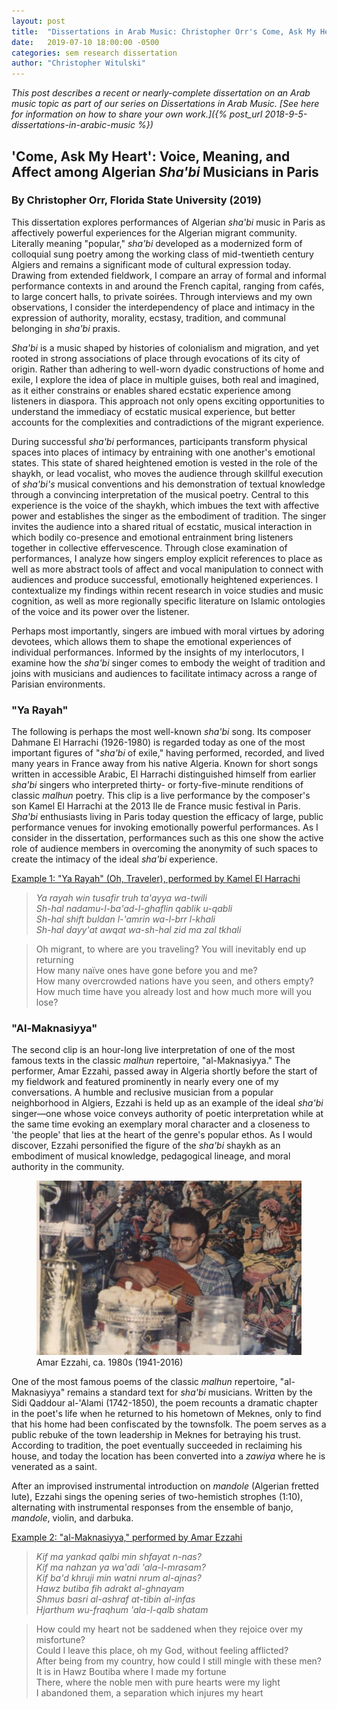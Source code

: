 ```yaml
---
layout: post
title:  "Dissertations in Arab Music: Christopher Orr's Come, Ask My Heart"
date:   2019-07-10 18:00:00 -0500
categories: sem research dissertation
author: "Christopher Witulski"
---
```

*This post describes a recent or nearly-complete dissertation on an Arab music topic as part of our series on Dissertations in Arab Music. [See here for information on how to share your own work.]({% post_url 2018-9-5-dissertations-in-arabic-music %})*

## 'Come, Ask My Heart': Voice, Meaning, and Affect among Algerian *Sha'bi* Musicians in Paris

### By Christopher Orr, Florida State University (2019)

This dissertation explores performances of Algerian *sha'bi* music in Paris as affectively powerful experiences for the Algerian migrant community. Literally meaning "popular," *sha'bi* developed as a modernized form of colloquial sung poetry among the working class of mid-twentieth century Algiers and remains a significant mode of cultural expression today. Drawing from extended fieldwork, I compare an array of formal and informal performance contexts in and around the French capital, ranging from cafés, to large concert halls, to private soirées. Through interviews and my own observations, I consider the interdependency of place and intimacy in the expression of authority, morality, ecstasy, tradition, and communal belonging in *sha'bi* praxis.

*Sha'bi* is a music shaped by histories of colonialism and migration, and yet rooted in strong associations of place through evocations of its city of origin. Rather than adhering to well-worn dyadic constructions of home and exile, I explore the idea of place in multiple guises, both real and imagined, as it either constrains or enables shared ecstatic experience among listeners in diaspora. This approach not only opens exciting opportunities to understand the immediacy of ecstatic musical experience, but better accounts for the complexities and contradictions of the migrant experience.

During successful *sha'bi* performances, participants transform physical spaces into places of intimacy by entraining with one another's emotional states. This state of shared heightened emotion is vested in the role of the shaykh, or lead vocalist, who moves the audience through skillful execution of *sha'bi's* musical conventions and his demonstration of textual knowledge through a convincing interpretation of the musical poetry. Central to this experience is the voice of the shaykh, which imbues the text with affective power and establishes the singer as the embodiment of tradition. The singer invites the audience into a shared ritual of ecstatic, musical interaction in which bodily co-presence and emotional entrainment bring listeners together in collective effervescence. Through close examination of performances, I analyze how singers employ explicit references to place as well as more abstract tools of affect and vocal manipulation to connect with audiences and produce successful, emotionally heightened experiences. I contextualize my findings within recent research in voice studies and music cognition, as well as more regionally specific literature on Islamic ontologies of the voice and its power over the listener.

Perhaps most importantly, singers are imbued with moral virtues by adoring devotees, which allows them to shape the emotional experiences of individual performances. Informed by the insights of my interlocutors, I examine how the *sha'bi* singer comes to embody the weight of tradition and joins with musicians and audiences to facilitate intimacy across a range of Parisian environments.

### "Ya Rayah"

The following is perhaps the most well-known *sha'bi* song. Its composer Dahmane El Harrachi (1926-1980) is regarded today as one of the most important figures of "*sha'bi* of exile," having performed, recorded, and lived many years in France away from his native Algeria. Known for short songs written in accessible Arabic, El Harrachi distinguished himself from earlier *sha'bi* singers who interpreted thirty- or forty-five-minute renditions of classic *malhun* poetry. This clip is a live performance by the composer's son Kamel El Harrachi at the 2013 Ile de France music festival in Paris. *Sha'bi* enthusiasts living in Paris today question the efficacy of large, public performance venues for invoking emotionally powerful performances. As I consider in the dissertation, performances such as this one show the active role of audience members in overcoming the anonymity of such spaces to create the intimacy of the ideal *sha'bi* experience.

[Example 1: "Ya Rayah" (Oh, Traveler), performed by Kamel El Harrachi](https://www.youtube.com/watch?v=KPswSsa-WKU)

>*Ya rayah win tusafir truh ta'ayya wa-twili*  
>*Sh-hal nadamu-l-ba'ad-l-ghaflin qablik u-qabli*  
>*Sh-hal shift buldan l-'amrin wa-l-brr l-khali*  
>*Sh-hal dayy'at awqat wa-sh-hal zid ma zal tkhali*

>Oh migrant, to where are you traveling? You will inevitably end up returning  
>How many naïve ones have gone before you and me?  
>How many overcrowded nations have you seen, and others empty?  
>How much time have you already lost and how much more will you lose?

### "Al-Maknasiyya"

The second clip is an hour-long live interpretation of one of the most famous texts in the classic *malhun* repertoire, "al-Maknasiyya." The performer, Amar Ezzahi, passed away in Algeria shortly before the start of my fieldwork and featured prominently in nearly every one of my conversations. A humble and reclusive musician from a popular neighborhood in Algiers, Ezzahi is held up as an example of the ideal *sha'bi* singer—one whose voice conveys authority of poetic interpretation while at the same time evoking an exemplary moral character and a closeness to 'the people' that lies at the heart of the genre's popular ethos. As I would discover, Ezzahi personified the figure of the *sha'bi* shaykh as an embodiment of musical knowledge, pedagogical lineage, and moral authority in the community.

<figure class="image">
  <img src="/assets/ezzahi.png" alt="Amar Ezzahi">
  <figcaption>Amar Ezzahi, ca. 1980s (1941-2016)</figcaption>
</figure>

One of the most famous poems of the classic *malhun* repertoire, "al-Maknasiyya" remains a standard text for *sha'bi* musicians. Written by the Sidi Qaddour al-'Alami (1742-1850), the poem recounts a dramatic chapter in the poet's life when he returned to his hometown of Meknes, only to find that his home had been confiscated by the townsfolk. The poem serves as a public rebuke of the town leadership in Meknes for betraying his trust. According to tradition, the poet eventually succeeded in reclaiming his house, and today the location has been converted into a *zawiya* where he is venerated as a saint.

After an improvised instrumental introduction on *mandole* (Algerian fretted lute), Ezzahi sings the opening series of two-hemistich strophes (1:10), alternating with instrumental responses from the ensemble of banjo, *mandole*, violin, and darbuka.

[Example 2: "al-Maknasiyya," performed by Amar Ezzahi](https://www.youtube.com/watch?v=eFugXIrolRs&t=1796s)

> *Kif ma yankad qalbi min shfayat n-nas?*  
> *Kif ma nahzan ya wa'adi 'ala-l-mrasam?*  
> *Kif ba'd khruji min watni nrum al-ajnas?*  
> *Hawz butiba fih adrakt al-ghnayam*  
> *Shmus basri al-ashraf at-tibin al-infas*  
> *Hjarthum wu-fraqhum 'ala-l-qalb shatam*

> How could my heart not be saddened when they rejoice over my misfortune?  
> Could I leave this place, oh my God, without feeling afflicted?  
> After being from my country, how could I still mingle with these men?  
> It is in Hawz Boutiba where I made my fortune  
> There, where the noble men with pure hearts were my light  
> I abandoned them, a separation which injures my heart
